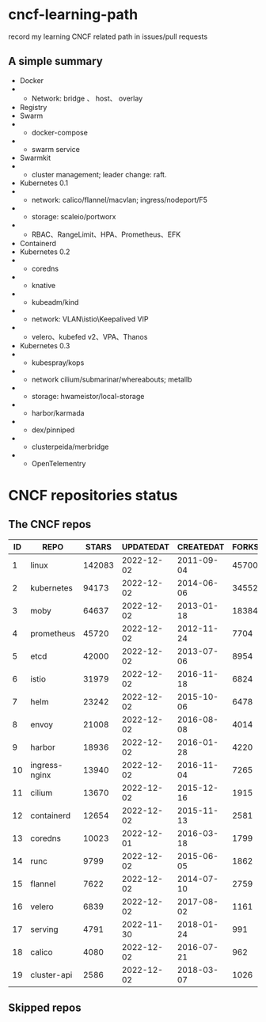 # cncf-learning-path
record my learning CNCF related path in issues/pull requests

## A simple summary
- Docker
- - Network: bridge 、 host、 overlay
- Registry
- Swarm
- - docker-compose
- - swarm service
- Swarmkit
- - cluster management; leader change: raft.
- Kubernetes 0.1
- - network: calico/flannel/macvlan; ingress/nodeport/F5
- - storage: scaleio/portworx
- - RBAC、RangeLimit、HPA、Prometheus、EFK
- Containerd
- Kubernetes 0.2
- - coredns
- - knative
- - kubeadm/kind
- - network: VLAN\istio\Keepalived VIP
- - velero、kubefed v2、VPA、Thanos
- Kubernetes 0.3
- - kubespray/kops
- - network cilium/submarinar/whereabouts; metallb
- - storage: hwameistor/local-storage
- - harbor/karmada
- - dex/pinniped
- - clusterpeida/merbridge
- - OpenTelementry

# CNCF repositories status
<!--START_SECTION:github_repos-->
## The CNCF repos
| ID |     REPO      | STARS  | UPDATEDAT  | CREATEDAT  | FORKSCOUNT |
|----|---------------|--------|------------|------------|------------|
|  1 | linux         | 142083 | 2022-12-02 | 2011-09-04 |      45700 |
|  2 | kubernetes    |  94173 | 2022-12-02 | 2014-06-06 |      34552 |
|  3 | moby          |  64637 | 2022-12-02 | 2013-01-18 |      18384 |
|  4 | prometheus    |  45720 | 2022-12-02 | 2012-11-24 |       7704 |
|  5 | etcd          |  42000 | 2022-12-02 | 2013-07-06 |       8954 |
|  6 | istio         |  31979 | 2022-12-02 | 2016-11-18 |       6824 |
|  7 | helm          |  23242 | 2022-12-02 | 2015-10-06 |       6478 |
|  8 | envoy         |  21008 | 2022-12-02 | 2016-08-08 |       4014 |
|  9 | harbor        |  18936 | 2022-12-02 | 2016-01-28 |       4220 |
| 10 | ingress-nginx |  13940 | 2022-12-02 | 2016-11-04 |       7265 |
| 11 | cilium        |  13670 | 2022-12-02 | 2015-12-16 |       1915 |
| 12 | containerd    |  12654 | 2022-12-02 | 2015-11-13 |       2581 |
| 13 | coredns       |  10023 | 2022-12-01 | 2016-03-18 |       1799 |
| 14 | runc          |   9799 | 2022-12-02 | 2015-06-05 |       1862 |
| 15 | flannel       |   7622 | 2022-12-02 | 2014-07-10 |       2759 |
| 16 | velero        |   6839 | 2022-12-02 | 2017-08-02 |       1161 |
| 17 | serving       |   4791 | 2022-11-30 | 2018-01-24 |        991 |
| 18 | calico        |   4080 | 2022-12-02 | 2016-07-21 |        962 |
| 19 | cluster-api   |   2586 | 2022-12-02 | 2018-03-07 |       1026 |



## Skipped repos
<!--END_SECTION:github_repos-->
